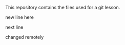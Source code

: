 This repository contains the files used for a git lesson.

new line here

next line

changed remotely
